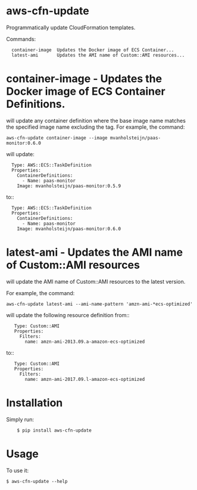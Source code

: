 # aws-cfn-update

Programmatically update CloudFormation templates.

Commands:
```
  container-image  Updates the Docker image of ECS Container...
  latest-ami       Updates the AMI name of Custom::AMI resources...
```

# container-image - Updates the Docker image of ECS Container Definitions.

will update any container definition 
where the base image name matches the specified image name 
excluding the tag. For example, the command:
```
aws-cfn-update container-image --image mvanholsteijn/paas-monitor:0.6.0
```
will update:

```
  Type: AWS::ECS::TaskDefinition
  Properties:
    ContainerDefinitions:
      - Name: paas-monitor
	Image: mvanholsteijn/paas-monitor:0.5.9
```

to::

```
  Type: AWS::ECS::TaskDefinition
  Properties:
    ContainerDefinitions:
      - Name: paas-monitor
	Image: mvanholsteijn/paas-monitor:0.6.0
```



# latest-ami - Updates the AMI name of Custom::AMI resources

will update the AMI name of Custom::AMI resources to the latest version.  

For example, the command: 

```
aws-cfn-update latest-ami --ami-name-pattern 'amzn-ami-*ecs-optimized'
```

will update the following resource definition from::

```
   Type: Custom::AMI
   Properties:
     Filters:
       name: amzn-ami-2013.09.a-amazon-ecs-optimized
```

to::

```
   Type: Custom::AMI
   Properties:
     Filters:
       name: amzn-ami-2017.09.l-amazon-ecs-optimized
```


# Installation

Simply run:

```
    $ pip install aws-cfn-update
```


# Usage

To use it:

    $ aws-cfn-update --help

